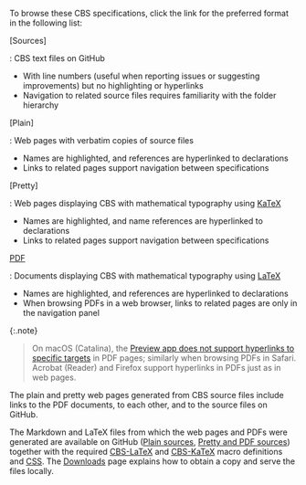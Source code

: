 To browse these CBS specifications, click the link for the preferred format in the following list: 

[Sources]

: CBS text files on GitHub
  
  - With line numbers (useful when reporting issues or suggesting improvements) but no highlighting or hyperlinks
  - Navigation to related source files requires familiarity with the folder hierarchy

[Plain]

: Web pages with verbatim copies of source files
  
  - Names are highlighted, and references are hyperlinked to declarations
  - Links to related pages support navigation between specifications

[Pretty]

: Web pages displaying CBS with mathematical typography using [KaTeX]
  
  - Names are highlighted, and name references are hyperlinked to declarations
  - Links to related pages support navigation between specifications

[PDF]

: Documents displaying CBS with mathematical typography using [LaTeX]
  
  - Names are highlighted, and references are hyperlinked to declarations
  - When browsing PDFs in a web browser, links to related pages are only in the navigation panel
    
  {:.note}
  > On macOS (Catalina), the [Preview app does not support hyperlinks to specific targets] in PDF pages;
  > similarly when browsing PDFs in Safari.
  > Acrobat (Reader) and Firefox support hyperlinks in PDFs just as in web pages.

[Preview app does not support hyperlinks to specific targets]: https://discussions.apple.com/thread/251041261

The plain and pretty web pages generated from CBS source files include links to the PDF documents,
to each other, and to the source files on GitHub.

The Markdown and LaTeX files from which the web pages and PDFs were generated are available on GitHub
([Plain sources], [Pretty and PDF sources])
together with the required [CBS-LaTeX] and [CBS-KaTeX] macro definitions and [CSS].
The [Downloads] page explains how to obtain a copy and serve the files locally.

[Downloads]: /CBS-beta/docs/Downloads
[PDF]: /CBS-beta/docs/PDF

[Plain sources]: https://github.com/plancomps/CBS-beta/tree/math/_docs
[Pretty and PDF sources]: https://github.com/plancomps/CBS-beta/tree/math/_math
[CBS-LaTeX]: https://github.com/plancomps/CBS-beta/blob/math/_includes/cbs-latex.sty
[CBS-KaTeX]: https://github.com/plancomps/CBS-beta/blob/math/_includes/cbs-katex.sty
[CSS]: https://github.com/plancomps/CBS-beta/blob/math/_sass/custom/custom.scss
[CBS-beta]: https://plancomps.github.io/CBS-beta

[KaTeX]: https://katex.org
[LaTeX]: https://www.latex-project.org
